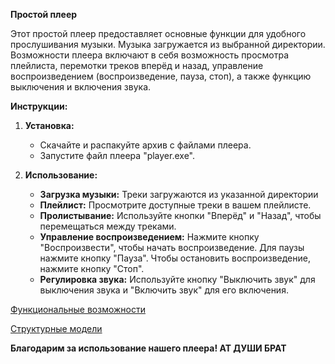 **Простой плеер**

Этот простой плеер предоставляет основные функции для удобного прослушивания музыки. Музыка загружается из выбранной директории. Возможности плеера включают в себя возможность просмотра плейлиста, перемотки треков вперёд и назад, управление воспроизведением (воспроизведение, пауза, стоп), а также функцию выключения и включения звука.

**Инструкции:**

1. **Установка:**
   - Скачайте и распакуйте архив с файлами плеера.
   - Запустите файл плеера "player.exe".

2. **Использование:**
   - **Загрузка музыки:** Треки загружаются из указанной директории
   - **Плейлист:** Просмотрите доступные треки в вашем плейлисте.
   - **Пролистывание:** Используйте кнопки "Вперёд" и "Назад", чтобы перемещаться между треками.
   - **Управление воспроизведением:** Нажмите кнопку "Воспроизвести", чтобы начать воспроизведение. Для паузы нажмите кнопку "Пауза". Чтобы остановить воспроизведение, нажмите кнопку "Стоп".
   - **Регулировка звука:** Используйте кнопку "Выключить звук" для выключения звука и "Включить звук" для его включения.

[Функциональные возможности](https://github.com/drdSchwarzenMagie/igaveup/blob/main/docs/functions.md)

[Структурные модели](https://github.com/drdSchwarzenMagie/igaveup/blob/main/docs/struct.md)

**Благодарим за использование нашего плеера! АТ ДУШИ БРАТ**
